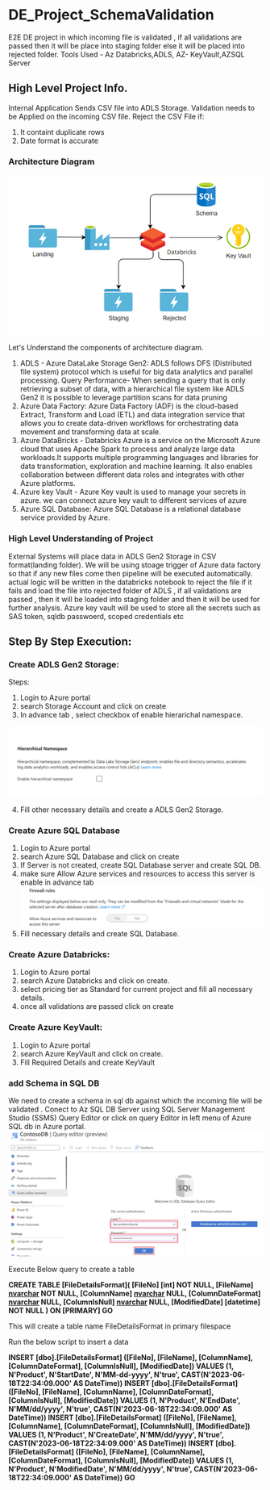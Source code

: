 # DE_Project_SchemaValidation
E2E DE project in which incoming file is validated , if all validations are passed then it will be place into staging folder else it will be placed into rejected folder. Tools Used - Az Databricks,ADLS, AZ- KeyVault,AZSQL Server

## High Level Project Info.
Internal Application Sends CSV file into ADLS Storage.
Validation needs to be Applied on the incoming CSV file.
Reject the CSV File if:
1. It containt duplicate rows
2.  Date format is accurate

### Architecture Diagram
![main](Architecture.PNG)

Let's Understand the components of architecture diagram.
1. ADLS - Azure DataLake  Storage Gen2:
   ADLS follows DFS (Distributed file system) protocol which is useful for big data analytics and parallel processing.
   Query Performance- When sending a query that is only retrieving a subset of data, with a hierarchical file system      like ADLS Gen2 it is possible to leverage partition scans for data pruning
 2. Azure Data Factory:
    Azure Data Factory (ADF) is the cloud-based Extract, Transform and Load (ETL) and data integration service that       allows you to create data-driven workflows for orchestrating data movement and transforming data at scale.
 3. Azure DataBricks -
    Databricks Azure is a service on the Microsoft Azure cloud that uses Apache Spark to process and analyze large       data workloads.It supports multiple programming languages and libraries for data transformation, exploration and 
    machine  learning.  It also enables collaboration between different data roles and integrates with other Azure 
    platforms.
4. Azure key Vault - Azure Key vault is used to manage your secrets in azure. we can connect azure key vault to          different services of azure
5. Azure SQL Database: Azure SQL Database is a relational database service provided by Azure.

### High Level Understanding of Project
External Systems will place data in ADLS Gen2 Storage in CSV format(landing folder). We will be using stoage trigger of Azure data factory so that if any new files come then pipeline will be executed automatically.
actual logic will be written in the databricks notebook to reject the file if it fails and load the file into rejected folder of ADLS , if all validations are passed , then it will be loaded into staging folder and then it will be used for further analysis. Azure key vault will be used to store all the secrets such as SAS token, sqldb passwoerd, scoped credentials etc

## Step By Step Execution:
### Create ADLS  Gen2 Storage:
Steps:
1. Login to Azure portal
2. search Storage Account and click on create
3. In advance tab , select checkbox of enable hierarichal namespace.
<img src="/screenshots/adls1.png" alt="Hierarichal" title="Optional title">

4. Fill other necessary details and create a ADLS Gen2 Storage.
### Create Azure SQL Database
1. Login to Azure portal
2. search Azure SQL Database and click on create
3. If Server is not created, create SQL Database server and create SQL DB.
4. make sure Allow Azure services and resources to access this server is enable in advance tab
   <img src="/screenshots/sqldb.png" alt="sqldb">
5. Fill necessary details and create SQL Database.
   
### Create Azure Databricks:
 1. Login to Azure portal
 2. search  Azure Databricks and click on create.
 3. select pricing tier as Standard for current project and fill all necessary details.
 4. once all validations are passed click on create

### Create Azure KeyVault:
 1. Login to Azure portal
 2. search  Azure KeyVault and click on create.
 3. Fill Required Details and create KeyVault

### add Schema in SQL DB
We need to create a schema in sql db against which the incoming file will be validated .
Conect to Az SQL DB Server using SQL Server Management Studio (SSMS) Query Editor or click on query Editor in left menu  of Azure SQL db  in Azure portal.
<img src="/screenshots/db.png" alt="db">

Execute Below query to create a table

**CREATE TABLE [FileDetailsFormat](
	[FileNo] [int] NOT NULL,
	[FileName] [nvarchar](100) NOT NULL,
	[ColumnName] [nvarchar](100) NULL,
	[ColumnDateFormat] [nvarchar](108) NULL,
	[ColumnIsNull] [nvarchar](100) NULL,
	[ModifiedDate] [datetime] NOT NULL
) ON [PRIMARY]
GO**

This will create a table name FileDetailsFormat  in primary filespace

Run the below script to insert a data

**INSERT [dbo].[FileDetailsFormat] ([FileNo], [FileName], [ColumnName], [ColumnDateFormat], [ColumnIsNull], [ModifiedDate]) VALUES (1, N'Product', N'StartDate', N'MM-dd-yyyy', N'true', CAST(N'2023-06-18T22:34:09.000' AS DateTime))
INSERT [dbo].[FileDetailsFormat] ([FileNo], [FileName], [ColumnName], [ColumnDateFormat], [ColumnIsNull], [ModifiedDate]) VALUES (1, N'Product', N'EndDate', N'MM/dd/yyyy', N'true', CAST(N'2023-06-18T22:34:09.000' AS DateTime))
INSERT [dbo].[FileDetailsFormat] ([FileNo], [FileName], [ColumnName], [ColumnDateFormat], [ColumnIsNull], [ModifiedDate]) VALUES (1, N'Product', N'CreateDate', N'MM/dd/yyyy', N'true', CAST(N'2023-06-18T22:34:09.000' AS DateTime))
INSERT [dbo].[FileDetailsFormat] ([FileNo], [FileName], [ColumnName], [ColumnDateFormat], [ColumnIsNull], [ModifiedDate]) VALUES (1, N'Product', N'ModifiedDate', N'MM/dd/yyyy', N'true', CAST(N'2023-06-18T22:34:09.000' AS DateTime)) GO**


   



